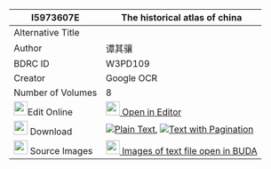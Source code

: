 |I5973607E|The historical atlas of china 
| --- | --- 
|Alternative Title |
|Author| 谭其骧
|BDRC ID | W3PD109
|Creator | Google OCR
|Number of Volumes| 8
|<img width="25" src="https://img.icons8.com/color/25/000000/edit-property.png">Edit Online| [<img width="25" src="https://avatars.githubusercontent.com/u/45091458?s=200&v=4"> Open in Editor](http://editor.openpecha.org/I5973607E)
|<img width="25" src="https://img.icons8.com/fluent/48/000000/download-2.png"/>  Download | [![](https://img.icons8.com/color/20/000000/txt.png)Plain Text](https://github.com/Openpecha/I5973607E/releases/download/v2/The_historical_atlas_of_china_plain_I5973607E.zip), [![](https://img.icons8.com/color/20/000000/txt.png)Text with Pagination](https://github.com/Openpecha/I5973607E/releases/download/v2/The_historical_atlas_of_china_pages_I5973607E.zip)
|<img width="25" src="https://img.icons8.com/plasticine/100/000000/pictures-folder.png"/>  Source Images | [<img width="25" src="https://library.bdrc.io/icons/BUDA-small.svg"> Images of text file open in BUDA](https://library.bdrc.io/show/bdr:W3PD109)